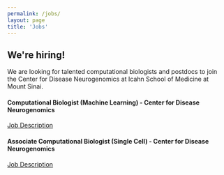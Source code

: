```yaml
---
permalink: /jobs/
layout: page
title: 'Jobs'
---
```


## We're hiring!
We are looking for talented computational biologists and postdocs to join the Center for Disease Neurogenomics at Icahn School of Medicine at Mount Sinai.

#### Computational Biologist (Machine Learning) - Center for Disease Neurogenomics
[Job Description](https://careers.mountsinai.org/jobs/2794056?lang=en-us)

#### Associate Computational Biologist (Single Cell) - Center for Disease Neurogenomics
[Job Description](https://careers.mountsinai.org/jobs/2794180?lang=en-us)

